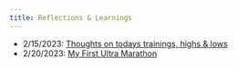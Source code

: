 ```yaml
---
title: Reflections & Learnings
---
```

- 2/15/2023: [Thoughts on todays trainings, highs & lows](https://blog.dan-murphy.com/posts/2023_02_15)
- 2/20/2023: [My First Ultra Marathon](https://blog.dan-murphy.com/posts/2023_02_20)